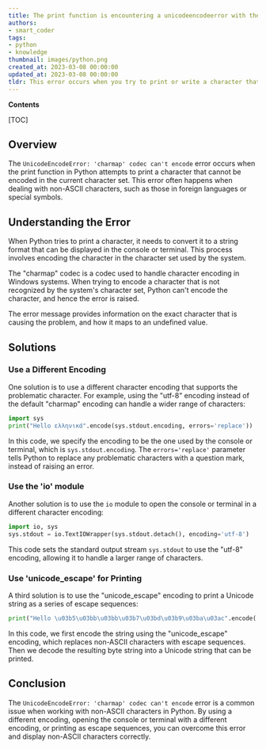 ```yaml
---
title: The print function is encountering a unicodeencodeerror with the 'charmap' codec, indicating that it is unable to encode a character that maps to an undefined value
authors:
- smart_coder
tags:
- python
- knowledge
thumbnail: images/python.png
created_at: 2023-03-08 00:00:00
updated_at: 2023-03-08 00:00:00
tldr: This error occurs when you try to print or write a character that cannot be encoded using the default encoding of your system.
---
```


**Contents**

[TOC]

## Overview

The `UnicodeEncodeError: 'charmap' codec can't encode` error occurs when the print function in Python attempts to print a character that cannot be encoded in the current character set. This error often happens when dealing with non-ASCII characters, such as those in foreign languages or special symbols.


## Understanding the Error

When Python tries to print a character, it needs to convert it to a string format that can be displayed in the console or terminal. This process involves encoding the character in the character set used by the system.

The "charmap" codec is a codec used to handle character encoding in Windows systems. When trying to encode a character that is not recognized by the system's character set, Python can't encode the character, and hence the error is raised.

The error message provides information on the exact character that is causing the problem, and how it maps to an undefined value.


## Solutions

### Use a Different Encoding

One solution is to use a different character encoding that supports the problematic character. For example, using the "utf-8" encoding instead of the default "charmap" encoding can handle a wider range of characters:

``` python
import sys
print("Hello ελληνικά".encode(sys.stdout.encoding, errors='replace'))
```

In this code, we specify the encoding to be the one used by the console or terminal, which is `sys.stdout.encoding`. The `errors='replace'` parameter tells Python to replace any problematic characters with a question mark, instead of raising an error.


### Use the 'io' module

Another solution is to use the `io` module to open the console or terminal in a different character encoding:

``` python
import io, sys
sys.stdout = io.TextIOWrapper(sys.stdout.detach(), encoding='utf-8')
```

This code sets the standard output stream `sys.stdout` to use the "utf-8" encoding, allowing it to handle a larger range of characters.


### Use 'unicode_escape' for Printing

A third solution is to use the "unicode_escape" encoding to print a Unicode string as a series of escape sequences:

``` python
print("Hello \u03b5\u03bb\u03bb\u03b7\u03bd\u03b9\u03ba\u03ac".encode('unicode_escape').decode())
```

In this code, we first encode the string using the "unicode_escape" encoding, which replaces non-ASCII characters with escape sequences. Then we decode the resulting byte string into a Unicode string that can be printed.


## Conclusion

The `UnicodeEncodeError: 'charmap' codec can't encode` error is a common issue when working with non-ASCII characters in Python. By using a different encoding, opening the console or terminal with a different encoding, or printing as escape sequences, you can overcome this error and display non-ASCII characters correctly.
